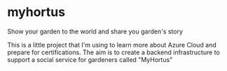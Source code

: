 # myhortus
Show your garden to the world and share you garden's story

This is a little project that I'm using to learn more about Azure Cloud and prepare for certifications.
The aim is to create a backend infrastructure to support a social service for gardeners called "MyHortus"
